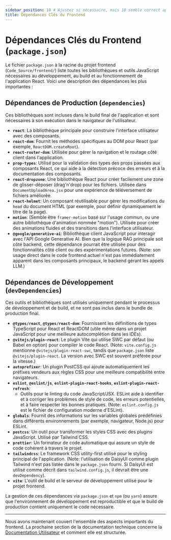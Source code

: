 ```yaml
---
sidebar_position: 10 # Ajustez si nécessaire, mais 10 semble correct après styling
title: Dépendances Clés du Frontend
---
```


# Dépendances Clés du Frontend (`package.json`)

Le fichier `package.json` à la racine du projet frontend (`Code_Source/frontend/`) liste toutes les bibliothèques et outils JavaScript nécessaires au développement, au build et au fonctionnement de l'application React. Voici une description des dépendances les plus importantes :

## Dépendances de Production (`dependencies`)

Ces bibliothèques sont incluses dans le build final de l'application et sont nécessaires à son exécution dans le navigateur de l'utilisateur.

* **`react`**: La bibliothèque principale pour construire l'interface utilisateur avec des composants.
* **`react-dom`**: Fournit les méthodes spécifiques au DOM pour React (par exemple, `ReactDOM.createRoot`).
* **`react-router-dom`**: Utilisée pour gérer la navigation et le routage côté client dans l'application.
* **`prop-types`**: Utilisé pour la validation des types des props passées aux composants React, ce qui aide à la détection précoce des erreurs et à la documentation des composants.
* **`react-dropzone`**: Une bibliothèque React pour créer facilement une zone de glisser-déposer (drag'n'drop) pour les fichiers. Utilisée dans `DocumentUploadArea.jsx` pour une expérience de téléversement de fichiers améliorée.
* **`react-helmet`**: Un composant réutilisable pour gérer les modifications du `head` du document HTML (par exemple, pour définir dynamiquement le titre de la page).
* **`motion`**: (Semble être `framer-motion` basé sur l'usage commun, ou une autre bibliothèque d'animation nommée "motion"). Utilisée pour créer des animations fluides et des transitions dans l'interface utilisateur.
* **`@google/generative-ai`**: Bibliothèque client JavaScript pour interagir avec l'API Google Generative AI. Bien que la logique RAG principale soit côté backend, cette dépendance pourrait être utilisée pour des fonctionnalités côté client ou des expérimentations futures. (Note: son usage direct dans le code frontend actuel n'est pas immédiatement apparent dans les composants principaux, le backend gérant les appels LLM.)

## Dépendances de Développement (`devDependencies`)

Ces outils et bibliothèques sont utilisés uniquement pendant le processus de développement et de build, et ne sont pas inclus dans le bundle de production final.

* **`@types/react`**, **`@types/react-dom`**: Fournissent les définitions de types TypeScript pour React et ReactDOM (utile même dans un projet JavaScript pour une meilleure autocomplétion dans les IDEs).
* **`@vitejs/plugin-react`**: Le plugin Vite qui utilise SWC par défaut (ou Babel en option) pour compiler le code React. (Note: `vite.config.js` mentionne `@vitejs/plugin-react-swc`, tandis que `package.json` liste `@vitejs/plugin-react`. La version avec SWC est souvent préférée pour la vitesse.)
* **`autoprefixer`**: Un plugin PostCSS qui ajoute automatiquement les préfixes vendeurs aux règles CSS pour une meilleure compatibilité entre navigateurs.
* **`eslint`**, **`@eslint/js`**, **`eslint-plugin-react-hooks`**, **`eslint-plugin-react-refresh`**:
    * Outils pour le linting du code JavaScript/JSX. ESLint aide à identifier et à corriger les problèmes de style de code, les erreurs potentielles, et à faire respecter les bonnes pratiques. (Note: `eslint.config.js` est le fichier de configuration moderne d'ESLint).
* **`globals`**: Fournit des informations sur les variables globales prédéfinies dans différents environnements (par exemple, navigateur, Node.js) pour ESLint.
* **`postcss`**: Un outil pour transformer les styles CSS avec des plugins JavaScript. Utilisé par Tailwind CSS.
* **`prettier`**: Un formateur de code automatique qui assure un style de code cohérent à travers le projet.
* **`tailwindcss`**: Le framework CSS utility-first utilisé pour le styling principal de l'application. (Note: l'utilisation de DaisyUI comme plugin Tailwind n'est pas listée dans le `package.json` fourni. Si DaisyUI est utilisé comme décrit dans `tailwind.config.js`, il devrait être une `devDependency`).
* **`vite`**: L'outil de build et le serveur de développement utilisé pour le projet frontend.

La gestion de ces dépendances via `package.json` et `npm` (ou `yarn`) assure que l'environnement de développement est reproductible et que le build de production contient uniquement le code nécessaire.

---

Nous avons maintenant couvert l'ensemble des aspects importants du frontend. La prochaine section de la documentation technique concerne la [Documentation Utilisateur](./../user-documentation/overview.md) et comment elle est structurée.
